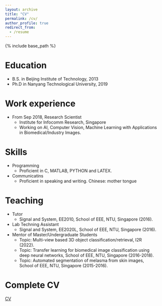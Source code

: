 ```yaml
---
layout: archive
title: "CV"
permalink: /cv/
author_profile: true
redirect_from:
  - /resume
---
```


{% include base_path %}

Education
======
* B.S. in Beijing Institute of Technology, 2013
* Ph.D in Nanyang Technological University, 2019

Work experience
======
* From Sep 2018, Research Scientist
  * Institute for Infocomm Research, Singapore
  * Working on AI, Computer Vision, Machine Learning with Applications in Biomedical/Industry Images.
  
Skills
======
* Programming
  * Proficient in C, MATLAB, PYTHON and LATEX.
* Communicatins
  * Proficient in speaking and writing. Chinese: mother tongue
  
Teaching
======
  * Tutor
    * Signal and System, EE2010, School of EEE, NTU, Singapore (2016).
  * Lab Techning Assistant
    * Signal and System, EE2020L, School of EEE, NTU, Singapore (2016).
  * Mentor of Master/Undergraduate Students
    * Topic: Multi-view based 3D object classification/retrieval, I2R (2022).
    * Topic: Transfer learning for biomedical image classification using deep neural networks, School of EEE, NTU, Singapore (2016-2018).
    * Topic: Automated segmentation of melasma from skin images, School of EEE, NTU, Singapore (2015-2016).

Complete CV
======
[CV](/files/Lin_Dongyun_CV_060323.pdf)
